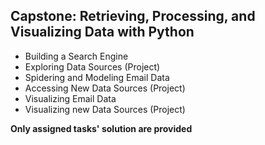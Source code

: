## **Capstone: Retrieving, Processing, and Visualizing Data with Python** ##

- Building a Search Engine
- Exploring Data Sources (Project)
- Spidering and Modeling Email Data
- Accessing New Data Sources (Project)
- Visualizing Email Data
- Visualizing new Data Sources (Project)

**Only assigned tasks' solution are provided**
